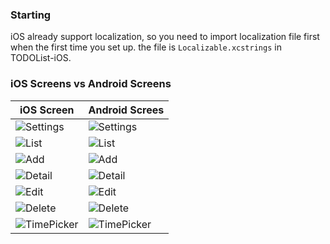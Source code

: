 ### Starting
iOS already support localization, so you need to import localization file first when the first time you set up. the file is `Localizable.xcstrings` in TODOList-iOS.

### iOS Screens vs Android Screens
| iOS Screen                                                                                     | Android Screes                                                                                     |
|------------------------------------------------------------------------------------------------|----------------------------------------------------------------------------------------------------|
| ![Settings](https://github.com/BreakZero/TODO-LIST-KMM/blob/main/images/ios_settings.PNG)      | ![Settings](https://github.com/BreakZero/TODO-LIST-KMM/blob/main/images/android_settings.jpg)      |
 | ![List](https://github.com/BreakZero/TODO-LIST-KMM/blob/main/images/ios_list.PNG)              | ![List](https://github.com/BreakZero/TODO-LIST-KMM/blob/main/images/android_list.jpg)              |
 | ![Add](https://github.com/BreakZero/TODO-LIST-KMM/blob/main/images/ios_add.PNG)                | ![Add](https://github.com/BreakZero/TODO-LIST-KMM/blob/main/images/android_add_sheet.jpg)          |
 | ![Detail](https://github.com/BreakZero/TODO-LIST-KMM/blob/main/images/ios_detail.PNG)          | ![Detail](https://github.com/BreakZero/TODO-LIST-KMM/blob/main/images/android_detail.jpg)          |
 | ![Edit](https://github.com/BreakZero/TODO-LIST-KMM/blob/main/images/ios_edit.PNG)              | ![Edit](https://github.com/BreakZero/TODO-LIST-KMM/blob/main/images/android_edit.jpg)              |
 | ![Delete](https://github.com/BreakZero/TODO-LIST-KMM/blob/main/images/ios_delete_actions.PNG)  | ![Delete](https://github.com/BreakZero/TODO-LIST-KMM/blob/main/images/android_delete_actions.jpg)  |
 | ![TimePicker](https://github.com/BreakZero/TODO-LIST-KMM/blob/main/images/ios_time_picker.PNG) | ![TimePicker](https://github.com/BreakZero/TODO-LIST-KMM/blob/main/images/android_time_picker.jpg) |